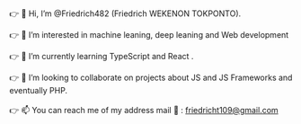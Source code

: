 👉 👋 Hi, I’m @Friedrich482 (Friedrich WEKENON TOKPONTO).  

👉 👀 I’m interested in machine leaning, deep leaning and Web development

👉 🔭 I’m currently learning TypeScript and React .  

👉 🤝 I’m looking to collaborate on projects about JS and JS Frameworks and eventually PHP.<br><br>
👉 📫 You can reach me of my address mail 📧 : friedricht109@gmail.com

<!---
Friedrich482/Friedrich482 is a ✨ special ✨ repository because its `README.md` (this file) appears on your GitHub profile.
You can click the Preview link to take a look at your changes.
--->
